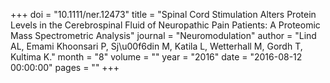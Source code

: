 +++
doi = "10.1111/ner.12473"
title = "Spinal Cord Stimulation Alters Protein Levels in the Cerebrospinal Fluid of Neuropathic Pain Patients: A Proteomic Mass Spectrometric Analysis"
journal = "Neuromodulation"
author = "Lind AL, Emami Khoonsari P, Sj\u00f6din M, Katila L, Wetterhall M, Gordh T, Kultima K."
month = "8"
volume = ""
year = "2016"
date = "2016-08-12 00:00:00"
pages = ""
+++

